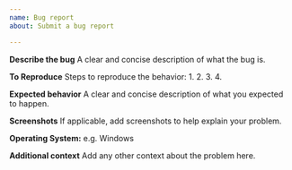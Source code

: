 ```yaml
---
name: Bug report
about: Submit a bug report

---
```


**Describe the bug**
A clear and concise description of what the bug is.

**To Reproduce**
Steps to reproduce the behavior:
1.
2.
3.
4.

**Expected behavior**
A clear and concise description of what you expected to happen.

**Screenshots**
If applicable, add screenshots to help explain your problem.

**Operating System:**
e.g. Windows

**Additional context**
Add any other context about the problem here.
